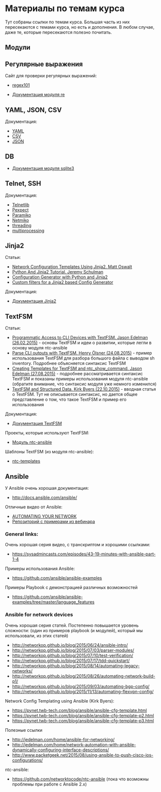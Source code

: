 # Материалы по темам курса

Тут собраны ссылки по темам курса. Большая часть из них пересекаются с темами курса, но есть и дополнения. В любом случае, даже те, которые пересекаются полезно почитать.


## Модули


## Регулярные выражения

Сайт для проверки регулярных выражений:
* [regex101](https://regex101.com/)

* [Документация модуля re](https://docs.python.org/2/library/re.html)

## YAML, JSON, CSV

Документация:
* [YAML](http://pyyaml.org/wiki/PyYAMLDocumentation)
* [CSV](https://docs.python.org/2/library/csv.html)
* [JSON](https://docs.python.org/2/library/json.html)

## DB

* [Документация модуля sqlite3](https://docs.python.org/2/library/sqlite3.html)

## Telnet, SSH

Документация:
* [Telnetlib](https://docs.python.org/2/library/telnetlib.html)
* [Pexpect](https://pexpect.readthedocs.io/en/stable/)
* [Paramiko](http://docs.paramiko.org/en/2.0/)
* [Netmiko](https://pynet.twb-tech.com/blog/automation/netmiko.html)
* [threading](https://docs.python.org/2/library/threading.html)
* [multiprocessing](https://docs.python.org/2/library/multiprocessing.html)

## Jinja2
Статьи:
* [Network Configuration Templates Using Jinja2. Matt Oswalt](https://keepingitclassless.net/2014/03/network-config-templates-jinja2/)
* [Python And Jinja2 Tutorial. Jeremy Schulman](http://packetpushers.net/python-jinja2-tutorial/)
* [Configuration Generator with Python and Jinja2](https://codingnetworker.com/2015/09/configuration-generator-with-python-and-jinja2/)
* [Custom filters for a Jinja2 based Config Generator](https://codingnetworker.com/2015/10/custom-filters-jinja2-config-generator/)

Документация:
* [Документация Jinja2](http://jinja.pocoo.org/docs/dev/)


## TextFSM
Статьи:
* [Programmatic Access to CLI Devices with TextFSM. Jason Edelman (26.02.2015)](http://jedelman.com/home/programmatic-access-to-cli-devices-with-textfsm/) - основы TextFSM и идеи о развитии, которые легли в основу модуля ntc-ansible
* [Parse CLI outputs with TextFSM. Henry Ölsner (24.08.2015)](https://codingnetworker.com/2015/08/parse-cli-outputs-textfsm/) - пример использования TextFSM для разбора большого файла с выводом sh inventory. Подробнее объясняется синтаксис TextFSM
* [Creating Templates for TextFSM and ntc_show_command. Jason Edelman (27.08.2015)](http://jedelman.com/home/creating-templates-for-textfsm-and-ntc_show_command/) - подробнее рассматривается синтаксис TextFSM и показаны примеры использования модуля ntc-ansible (обратите внимание, что синтаксис модуля уже немного изменился)
* [TextFSM and Structured Data. Kirk Byers (22.10.2015)](https://pynet.twb-tech.com/blog/python/textfsm.html) - вводная статья о TextFSM. Тут не описывается синтаксис, но дается общее представление о том, что такое TextFSM и пример его использования

Документация:
* [Документация TextFSM](https://github.com/google/textfsm/wiki)

Проекты, которые используют TextFSM:
* [Модуль ntc-ansible](https://github.com/networktocode/ntc-ansible)

Шаблоны TextFSM (из модуля ntc-ansible):
* [ntc-templates](https://github.com/networktocode/ntc-templates/tree/89c57342b47c9990f0708226fb3f268c6b8c1549/templates)


## Ansible

У Ansible очень хорошая документация:
- http://docs.ansible.com/ansible/

Отличные видео от Ansible:
* [AUTOMATING YOUR NETWORK](https://www.ansible.com/webinars-training/automating-your-network)
 * [Репозиторий с примерами из вебинара](https://github.com/privateip/Ansible-Webinar-Mar2016)

### General links:

Очень хорошая серия видео, с транскриптом и хорошими ссылками:
- https://sysadmincasts.com/episodes/43-19-minutes-with-ansible-part-1-4

Примеры использования Ansible:
- https://github.com/ansible/ansible-examples

Примеры Playbook с демонстрацией различных возможностей
- https://github.com/ansible/ansible-examples/tree/master/language_features


### Ansible for network devices

Очень хорошая серия статей. Постепенно повышается уровень сложности:
(один из примеров playbook (и модулей), который мы использовали, из этих статей)
- http://networkop.github.io/blog/2015/06/24/ansible-intro/
- http://networkop.github.io/blog/2015/07/03/parser-modules/
- http://networkop.github.io/blog/2015/07/10/test-verification/
- http://networkop.github.io/blog/2015/07/17/tdd-quickstart/
- http://networkop.github.io/blog/2015/08/14/automating-legacy-networks/
- http://networkop.github.io/blog/2015/08/26/automating-network-build-p1/
- http://networkop.github.io/blog/2015/09/03/automating-bgp-config/
- http://networkop.github.io/blog/2015/11/13/automating-flexvpn-config/


Network Config Templating using Ansible (Kirk Byers):
- https://pynet.twb-tech.com/blog/ansible/ansible-cfg-template.html
- https://pynet.twb-tech.com/blog/ansible/ansible-cfg-template-p2.html
- https://pynet.twb-tech.com/blog/ansible/ansible-cfg-template-p3.html

Полезные ссылки
- http://jedelman.com/home/ansible-for-networking/
- http://jedelman.com/home/network-automation-with-ansible-dynamically-configuring-interface-descriptions/
- http://www.packetgeek.net/2015/08/using-ansible-to-push-cisco-ios-configurations/

ntc-ansible:
- https://github.com/networktocode/ntc-ansible (пока что возможны проблемы при работе с Ansible 2.x)
